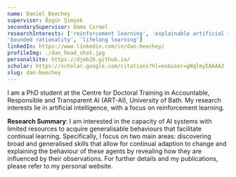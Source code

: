 ```yaml
---
name: Daniel Beechey
supervisor: Özgür Şimşek
secondarySupervisor: Emma Carmel
researchInterests: ['reinforcement learning', 'explainable artificial intelligence', 'skill discovery',
'bounded rationality', 'lifelong learning']
linkedIn: https://www.linkedin.com/in/dan-beechey/
profileImg: ./dan_head_shot.jpg
personalSite: https://djeb20.github.io/
scholar: https://scholar.google.com/citations?hl=en&user=gNqlmyEAAAAJ
slug: dan-beechey
---
```


I am a PhD student at the Centre for Doctoral Training in Accountable, Responsible and Transparent AI (ART-AI), University of Bath. My research interests lie in artificial intelligence, with a focus on reinforcement learning.

**Research Summary**: I am interested in the capacity of AI systems with limited resources to acquire generalisable behaviours that facilitate continual learning. Specifically, I focus on two main areas: discovering broad and generalised skills that allow for continual adaption to change and explaining the behaviour of these agents by revealing how they are influenced by their observations. For further details and my publications, please refer to my personal website.
